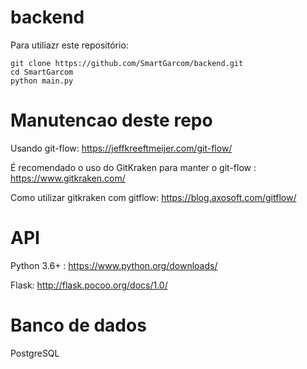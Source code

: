 # backend

Para utiliazr este repositório:

    git clone https://github.com/SmartGarcom/backend.git    
    cd SmartGarcom
    python main.py

# Manutencao deste repo
Usando git-flow: https://jeffkreeftmeijer.com/git-flow/

É recomendado o uso do GitKraken para manter o git-flow : https://www.gitkraken.com/

Como utilizar gitkraken com gitflow: https://blog.axosoft.com/gitflow/

# API

Python 3.6+ : https://www.python.org/downloads/

Flask: http://flask.pocoo.org/docs/1.0/

# Banco de  dados

PostgreSQL
